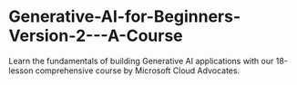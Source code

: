# Generative-AI-for-Beginners-Version-2---A-Course
Learn the fundamentals of building Generative AI applications with our 18-lesson comprehensive course by Microsoft Cloud Advocates.
